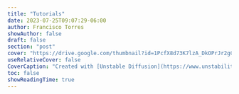 ```yaml
---
title: "Tutorials"
date: 2023-07-25T09:07:29-06:00
author: Francisco Torres
showAuthor: false
draft: false
section: "post"
cover: "https://drive.google.com/thumbnail?id=1PcfX8d73K7lzA_DkOPrJr2gCt9ApuxuX&sz=w1920-h1080"
useRelativeCover: false
CoverCaption: "Created with [Unstable Diffusion](https://www.unstability.ai/)."
toc: false
showReadingTime: true
---
```

